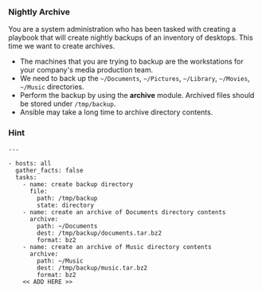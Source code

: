 ### Nightly Archive
You are a system administration who has been tasked with creating a playbook that will create nightly backups of an inventory of desktops. This time we want to create archives.
* The machines that you are trying to backup are the workstations for your company's media production team.
* We need to back up the `~/Documents`, `~/Pictures`, `~/Library`, `~/Movies`, `~/Music` directories.
* Perform the backup by using the **archive** module. Archived files should be stored under `/tmp/backup`.
* Ansible may take a long time to archive directory contents.

### Hint

```
---

- hosts: all
  gather_facts: false
  tasks:
    - name: create backup directory
      file:
        path: /tmp/backup
        state: directory
    - name: create an archive of Documents directory contents
      archive: 
        path: ~/Documents
        dest: /tmp/backup/documents.tar.bz2
        format: bz2
    - name: create an archive of Music directory contents
      archive:
        path: ~/Music
        dest: /tmp/backup/music.tar.bz2
        format: bz2
    << ADD HERE >>
```

